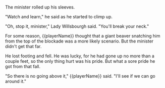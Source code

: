 The minister rolled up his sleeves.

"Watch and learn," he said as he started to climp up.

"Oh, stop it, minister," Lady Willsbourgh said. "You'll break your neck."

For some reason, {{playerName}} thought that a giant beaver snatching him from the top of the blockade was a more likely scenario. But the minister didn't get that far.

He lost footing and fell. He was lucky, for he had gone up no more than a couple feet, so the only thing hurt was his pride. But what a sore pride he got from that fall.

"So there is no going above it," {{playerName}} said. "I'll see if we can go around it."
